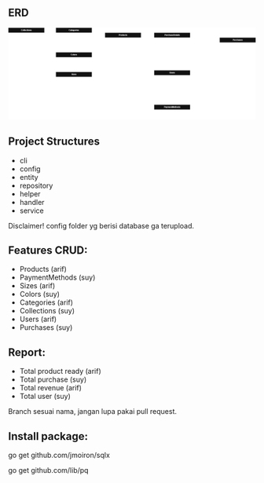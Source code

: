 ## ERD
![alt text](https://github.com/zuyatna/clothing-pair-project/blob/main/erd/clothes.drawio.png?raw=true)

## Project Structures
- cli
- config
- entity
- repository
- helper
- handler
- service

Disclaimer! config folder yg berisi database ga terupload.

## Features CRUD:
- Products (arif)
- PaymentMethods (suy)
- Sizes (arif)
- Colors (suy)
- Categories (arif)
- Collections (suy)
- Users (arif)
- Purchases (suy)

## Report:
- Total product ready (arif)
- Total purchase (suy)
- Total revenue (arif)
- Total user (suy)

Branch sesuai nama, jangan lupa pakai pull request.

## Install package:

go get github.com/jmoiron/sqlx

go get github.com/lib/pq
